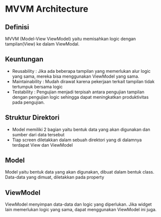 # MVVM Architecture

## Definisi
MVVM (Model-View ViewModel) yaitu memisahkan logic dengan tampilan(View) ke dalam ViewModal.

## Keuntungan
- Reusability : Jika ada beberapa tampilan yang memerlukan alur logic yang sama, mereka bisa menggunakan ViewModel yang sama.
- Maintainability : Mudah dirawat karena pekerjaan terkait tampilan tidak tertumpuk bersama logic
- Testability : Pengujian menjadi terpisah antara pengujian tampilan dengan pengujian logic sehingga dapat meningkatkan produktivitas pada pengujian.

## Struktur Direktori
- Model memiliki 2 bagian yaitu bentuk data yang akan digunakan dan sumber dari data tersebut
- Tiap screen diletakkan dalam sebuah direktori yang di dalamnya terdapat View dan ViewModel
## Model
Model yaitu bentuk data yang akan digunakan, dibuat dalam bentuk class. Data-data yang dimuat, diletakkan pada property
## ViewModel
ViewModel menyimpan data-data dan logic yang diperlukan. Jika widget lain memerlukan logic yang sama, dapat menggunakan ViewModel ini juga.
